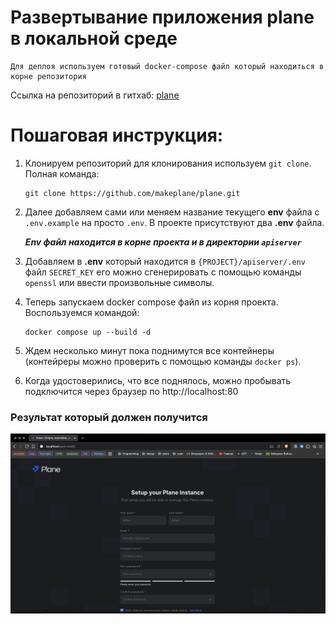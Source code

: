 # Развертывание приложения plane в локальной среде

```
Для деплоя используем готовый docker-compose файл который находиться в корне репозитория
```

Ссылка на репозиторий в гитхаб: [plane](https://github.com/makeplane/plane)

# Пошаговая инструкция:

1. Клонируем репозиторий для клонирования используем ```git clone```. Полная команда:

    ```
    git clone https://github.com/makeplane/plane.git
    ```

2. Далее добавляем сами или меняем название текущего **env** файла с ```.env.example``` на просто ```.env```. В проекте присутствуют два **.env** файла.

    ***Env файл находится в корне проекта и в директории ```apiserver```***


3. Добавляем в **.env** который находится в  ```{PROJECT}/apiserver/.env``` файл ```SECRET_KEY```
его можно сгенерировать с помощью команды ```openssl``` или ввести произвольные символы.

4. Теперь запускаем docker compose файл из корня проекта. Воспользуемся командой:

    ```
    docker compose up --build -d
    ```
5. Ждем несколько минут пока поднимутся все контейнеры (контейреры можно проверить с помощью команды ```docker ps```).

6. Когда удостоверились, что все поднялось, можно пробывать подключится через браузер по http://localhost:80

### Результат который должен получится
![result](./result.png)